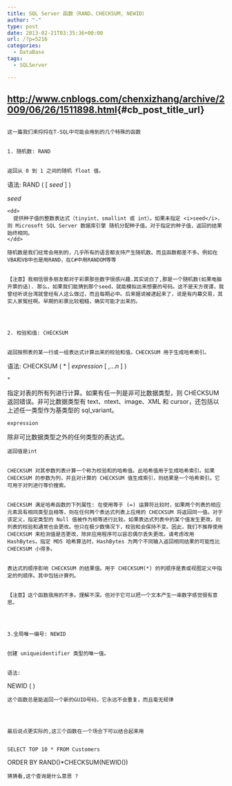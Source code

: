 ```yaml
---
title: SQL Server 函数（RAND，CHECKSUM, NEWID）
author: "-"
type: post
date: 2013-02-21T03:35:36+00:00
url: /?p=5216
categories:
  - DataBase
tags:
  - SQLServer

---
```

## <http://www.cnblogs.com/chenxizhang/archive/2009/06/26/1511898.html>{#cb_post_title_url}

## 


  
    这一篇我们来捋捋在T-SQL中可能会用到的几个特殊的函数
  
  
    1. 随机数: RAND
  
  
    返回从 0 到 1 之间的随机 float 值。
  
  语法: RAND ( [ <i>seed </i>] )
  
  <dl>
    <dt>
      <i>seed</i>
    </dt>
    
    <dd>
      提供种子值的整数表达式（tinyint、smallint 或 int）。如果未指定 <i>seed</i>，则 Microsoft SQL Server 数据库引擎 随机分配种子值。对于指定的种子值，返回的结果始终相同。
    </dd>
  </dl>
  
    随机数是我们经常会用到的，几乎所有的语言都支持产生随机数。而且函数都差不多。例如在VBA和VB中也是用RAND，在C#中用RANDOM等等
  
  
    【注意】我相信很多朋友都对于彩票那些数字很感兴趣.其实说白了,那是一个随机数(如果电脑开票的话). 那么，如果我们能猜到那个seed，就能模拟出来想要的号码。这不是天方夜谭，我曾经听说台湾就曾经有人这么做过，而且每期必中。后来据说被逮起来了，说是有内幕交易，其实人家冤枉啊。早期的彩票比较粗糙，确实可能才出来的。
  
  
  
  
    2. 校验和值: CHECKSUM
  
  
    返回按照表的某一行或一组表达式计算出来的校验和值。CHECKSUM 用于生成哈希索引。
  
  语法: CHECKSUM ( * | <i>expression </i>[ ,...<i>n</i> ] )
  
    *
 指定对表的所有列进行计算。如果有任一列是非可比数据类型，则 CHECKSUM 返回错误。非可比数据类型有 text、ntext、image、XML 和 cursor，还包括以上述任一类型作为基类型的 sql_variant。
  
  
    expression
 除非可比数据类型之外的任何类型的表达式。
  
  
    返回值是int
  
  
    CHECKSUM 对其参数列表计算一个称为校验和的哈希值。此哈希值用于生成哈希索引。如果 CHECKSUM 的参数为列，并且对计算的 CHECKSUM 值生成索引，则结果是一个哈希索引。它可用于对列进行等价搜索。
  
  
    CHECKSUM 满足哈希函数的下列属性: 在使用等于 (=) 运算符比较时，如果两个列表的相应元素具有相同类型且相等，则在任何两个表达式列表上应用的 CHECKSUM 将返回同一值。对于该定义，指定类型的 Null 值被作为相等进行比较。如果表达式列表中的某个值发生更改，则列表的校验和通常也会更改。但只在极少数情况下，校验和会保持不变。因此，我们不推荐使用 CHECKSUM 来检测值是否更改，除非应用程序可以容忍偶尔丢失更改。请考虑改用 HashBytes。指定 MD5 哈希算法时，HashBytes 为两个不同输入返回相同结果的可能性比 CHECKSUM 小得多。
  
  
    表达式的顺序影响 CHECKSUM 的结果值。用于 CHECKSUM(*) 的列顺序是表或视图定义中指定的列顺序。其中包括计算列。
  
  
    【注意】这个函数我用的不多。理解不深。但对于它可以把一个文本产生一串数字感觉很有意思。
  
  
  
  
    3.全局唯一编号: NEWID
  
  
    创建 uniqueidentifier 类型的唯一值。
  
  
    语法: 
  
  NEWID ( )
  
    这个函数总是能返回一个新的GUID号码，它永远不会重复，而且毫无规律
  
  
  
  
    最后说点更实际的,这三个函数在一个场合下可以结合起来用
  
  
    SELECT TOP 10 * FROM Customers
 ORDER BY RAND()*CHECKSUM(NEWID())
  
  
  
  
    猜猜看,这个查询是什么意思 ?
  
  
  
  
  
